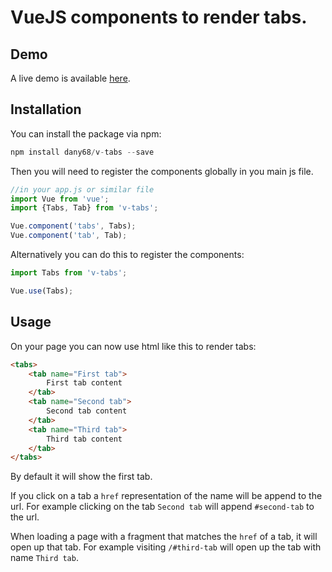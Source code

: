 # VueJS components to render tabs.

## Demo

A live demo is available [here](https://dany68.github.io/elements/docs/components/tabs).


## Installation

You can install the package via npm:

```php
npm install dany68/v-tabs --save
```

Then you will need to register the components globally in you main js file.

```js
//in your app.js or similar file
import Vue from 'vue';
import {Tabs, Tab} from 'v-tabs';

Vue.component('tabs', Tabs);
Vue.component('tab', Tab);
```

Alternatively you can do this to register the components:

```js
import Tabs from 'v-tabs';

Vue.use(Tabs);
```

## Usage

On your page you can now use html like this to render tabs:

```html
<tabs>
    <tab name="First tab">
        First tab content
    </tab>
    <tab name="Second tab">
        Second tab content
    </tab>
    <tab name="Third tab">
        Third tab content
    </tab>
</tabs>
```

By default it will show the first tab.

If you click on a tab a `href` representation of the name will be append to the url. For example clicking on the tab `Second tab` will append `#second-tab` to the url.

When loading a page with a fragment that matches the `href` of a tab, it will open up that tab. For example visiting `/#third-tab` will open up the tab with name `Third tab`.
